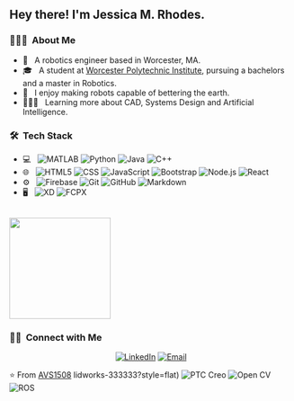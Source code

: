<h2> Hey there! I'm Jessica M. Rhodes.</h2>

<h3> 👨🏻‍💻 &nbsp;About Me </h3>

- 🤖 &nbsp; A robotics engineer based in Worcester, MA.
- 🎓 &nbsp; A student at [Worcester Polytechnic Institute](https://www.wpi.edu), pursuing a bachelors and a master in Robotics.
- 🌱 &nbsp; I enjoy making robots capable of bettering the earth. 
- 👩🏾‍💻 &nbsp; Learning more about CAD, Systems Design and Artificial Intelligence.

<h3> 🛠 &nbsp;Tech Stack</h3>

- 💻 &nbsp;
  ![MATLAB](https://img.shields.io/badge/-MATLAB-333333?style=flat&logo=mathworks)
  ![Python](https://img.shields.io/badge/-Python-333333?style=flat&logo=python)
  ![Java](https://img.shields.io/badge/-Java-333333?style=flat&logo=Java&logoColor=007396)
  ![C++](https://img.shields.io/badge/-C++-333333?style=flat&logo=C%2B%2B&logoColor=00599C)
- 🌐 &nbsp;
  ![HTML5](https://img.shields.io/badge/-HTML5-333333?style=flat&logo=HTML5)
  ![CSS](https://img.shields.io/badge/-CSS-333333?style=flat&logo=CSS3&logoColor=1572B6)
  ![JavaScript](https://img.shields.io/badge/-JavaScript-333333?style=flat&logo=javascript)
  ![Bootstrap](https://img.shields.io/badge/-Bootstrap-333333?style=flat&logo=bootstrap&logoColor=563D7C)
  ![Node.js](https://img.shields.io/badge/-Node.js-333333?style=flat&logo=node.js)
  ![React](https://img.shields.io/badge/-React-333333?style=flat&logo=react)
- ⚙️ &nbsp;
  ![Firebase](https://img.shields.io/badge/-Firebase-333333?style=flat&logo=firebase)
  ![Git](https://img.shields.io/badge/-Git-333333?style=flat&logo=git)
  ![GitHub](https://img.shields.io/badge/-GitHub-333333?style=flat&logo=github)
  ![Markdown](https://img.shields.io/badge/-Markdown-333333?style=flat&logo=markdown)
- 🖥 &nbsp;
  ![XD](https://img.shields.io/badge/-XD-333333?style=flat&logo=adobe-xd)
  ![FCPX](https://img.shields.io/badge/-Final%20Cut%20Pro%20X-333333?style=flat&logo=apple)


<br/>

<a href="https://github.com/JMRhodes03">
  <img height="180em" src="https://github-readme-stats.vercel.app/api?username=JMRhodes03&theme=buefy&show_icons=true&count_private=true" />
</a>

<br/>

<h3> 🤝🏻 &nbsp;Connect with Me </h3>

<p align="center">
<a href="www.linkedin.com/in/jessica-m-rhodes"><img alt="LinkedIn" src="https://img.shields.io/badge/LinkedIn-Jessica%20Rhodes-blue?style=flat-square&logo=linkedin"></a>
<a href="mailto:jmrhodes@wpi.edu"><img alt="Email" src="https://img.shields.io/badge/Email-jmrhodes@wpi.edu-blue?style=flat-square&logo=gmail"></a>
</p>

⭐️ From [AVS1508](https://github.com/AVS1508)
lidworks-333333?style=flat)
  ![PTC Creo](https://img.shields.io/badge/-PTC%20Creo-333333?style=flat)
  ![Open CV](https://img.shields.io/badge/-Open%20CV-333333?style=flat)
  ![ROS](https://img.shields.io/badge/-ROS-333333?style=flat)
